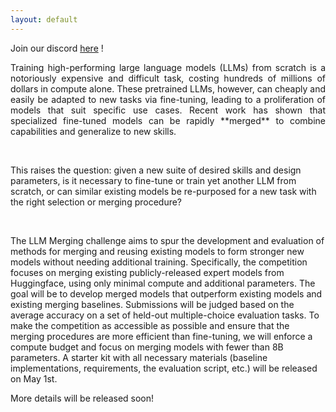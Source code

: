 ```yaml
---
layout: default
---
```

Join our discord <a href="https://discord.gg/dPBHEVnV">here</a> !

<p style='text-align: justify;'>
Training high-performing large language models (LLMs) from scratch is a notoriously expensive and difficult task, costing hundreds of millions of dollars in compute alone. These pretrained LLMs, however, can cheaply and easily be adapted to new tasks via fine-tuning, leading to a proliferation of models that suit specific use cases. Recent work has shown that specialized fine-tuned models can be rapidly **merged** to combine capabilities and generalize to new skills. 
</p>

<br>

This raises the question: given a new suite of desired skills and design parameters, is it necessary to fine-tune or train yet another LLM from scratch, or can similar existing models be re-purposed for a new task with the right selection or merging procedure? 

<br>





<p style='text-align: justify;'>

The LLM Merging challenge aims to spur the development and evaluation of methods for merging and reusing existing models to form stronger new models without needing additional training. Specifically, the competition focuses on merging existing publicly-released expert models from Huggingface, using only minimal compute and additional parameters. The goal will be to develop merged models that outperform existing models and existing merging baselines. Submissions will be judged based on the average accuracy on a set of held-out multiple-choice evaluation tasks. 
To make the competition as accessible as possible and ensure that the merging procedures are more efficient than fine-tuning, we will enforce a compute budget and focus on merging models with fewer than 8B parameters. A starter kit with all necessary materials (baseline implementations, requirements, the evaluation script, etc.) will be released on May 1st. 
</p>

More details will be released soon!

